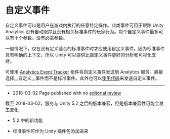 # 自定义事件

自定义事件可以是用户在游戏内执行的任意特定操作。此类事件可用于跟踪 Unity Analytics 没有自动跟踪且没有相关标准事件的玩家行为。每个自定义事件最多可以有十个参数。没有必需参数。

一般情况下，仅在没有定义适合的标准事件时才应使用自定义事件。因为标准事件具有明确的上下文，所以 Unity 可以提供比自定义事件更好的分析和可视化支持。

可使用 [Analytics Event Tracker](class-AnalyticsEventTracker.html) 组件将自定义事件发送到 Analytics 服务。直接选择__自定义__事件而不是标准事件。此外也可以[使用代码](UnityAnalyticsCustomEventScripting.html)来发送自定义事件。

---

* <span class="page-edit">2018-03-02 Page published with no [editorial review](DocumentationEditorialReview.html)
</span>
<span class="page-edit">截至 2018-03-02，服务与 Unity 5.2 之后的版本兼容，但是版本兼容性可能会发生变化</span>

* <span class="page-history">5.2 中的新功能</span>

* <span class="page-history">标准事件可作为 Unity 插件包添加进来</span>
 

